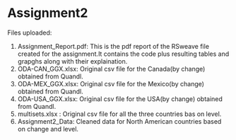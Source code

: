 Assignment2
===========

Files uploaded:
1. Assignment_Report.pdf: This is the pdf report of the RSweave file created for the assignment.It contains the code plus resulting tables and grapghs along with their explaination.
2. ODA-CAN_GGX.xlsx: Original csv file for the Canada(by change) obtained from Quandl.
3. ODA-MEX_GGX.xlsx: Original csv file for the Mexico(by change) obtained from Quandl.
4. ODA-USA_GGX.xlsx: Original csv file for the USA(by change) obtained from Quandl.
5. multisets.xlsx : Original csv file for all the three countries bas on level.
6. Assignment2_Data: Cleaned data for North American countries based on change and level.
